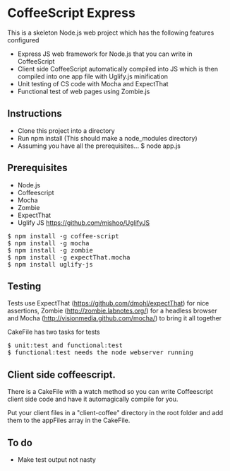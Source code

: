 # CoffeeScript Express

This is a skeleton Node.js web project which has the following features configured

- Express JS web framework for Node.js that you can write in CoffeeScript
- Client side CoffeeScript automatically compiled into JS which is then compiled into one app file with Uglify.js minification
- Unit testing of CS code with Mocha and ExpectThat
- Functional test of web pages using Zombie.js

## Instructions
- Clone this project into a directory
- Run npm install (This should make a node_modules directory)
- Assuming you have all the prerequisites...
	$ node app.js

## Prerequisites
- Node.js 
- Coffeescript
- Mocha
- Zombie
- ExpectThat
- Uglify JS https://github.com/mishoo/UglifyJS

<pre>
$ npm install -g coffee-script
$ npm install -g mocha
$ npm install -g zombie
$ npm install -g expectThat.mocha
$ npm install uglify-js
</pre>

## Testing
Tests use ExpectThat (https://github.com/dmohl/expectThat) for nice assertions, Zombie (http://zombie.labnotes.org/) for a headless browser and Mocha (http://visionmedia.github.com/mocha/) to bring it all together

CakeFile has two tasks for tests

<pre>
$ unit:test and functional:test
$ functional:test needs the node webserver running
</pre>

## Client side coffeescript. 
There is a CakeFile with a watch method so you can write Coffeescript client side code and have it automagically compile for you.

Put your client files in a "client-coffee" directory in the root folder and add them to the appFiles array in the CakeFile.

##

## To do
- Make test output not nasty